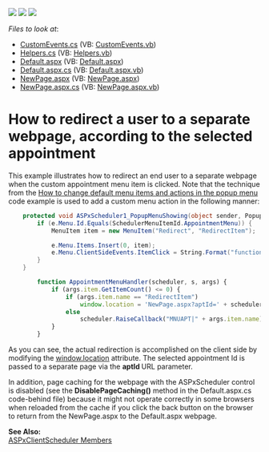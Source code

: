 <!-- default badges list -->
![](https://img.shields.io/endpoint?url=https://codecentral.devexpress.com/api/v1/VersionRange/128547638/11.1.12%2B)
[![](https://img.shields.io/badge/Open_in_DevExpress_Support_Center-FF7200?style=flat-square&logo=DevExpress&logoColor=white)](https://supportcenter.devexpress.com/ticket/details/E4133)
[![](https://img.shields.io/badge/📖_How_to_use_DevExpress_Examples-e9f6fc?style=flat-square)](https://docs.devexpress.com/GeneralInformation/403183)
<!-- default badges end -->
<!-- default file list -->
*Files to look at*:

* [CustomEvents.cs](./CS/WebSite/App_Code/CustomEvents.cs) (VB: [CustomEvents.vb](./VB/WebSite/App_Code/CustomEvents.vb))
* [Helpers.cs](./CS/WebSite/App_Code/Helpers.cs) (VB: [Helpers.vb](./VB/WebSite/App_Code/Helpers.vb))
* [Default.aspx](./CS/WebSite/Default.aspx) (VB: [Default.aspx](./VB/WebSite/Default.aspx))
* [Default.aspx.cs](./CS/WebSite/Default.aspx.cs) (VB: [Default.aspx.vb](./VB/WebSite/Default.aspx.vb))
* [NewPage.aspx](./CS/WebSite/NewPage.aspx) (VB: [NewPage.aspx](./VB/WebSite/NewPage.aspx))
* [NewPage.aspx.cs](./CS/WebSite/NewPage.aspx.cs) (VB: [NewPage.aspx.vb](./VB/WebSite/NewPage.aspx.vb))
<!-- default file list end -->
# How to redirect a user to a separate webpage, according to the selected appointment


<p>This example illustrates how to redirect an end user to a separate webpage when the custom appointment menu item is clicked. Note that the technique from the <a href="https://www.devexpress.com/Support/Center/p/E291">How to change default menu items and actions in the popup menu</a> code example is used to add a custom menu action in the following manner:<br />
</p>

```cs
    protected void ASPxScheduler1_PopupMenuShowing(object sender, PopupMenuShowingEventArgs e) {
        if (e.Menu.Id.Equals(SchedulerMenuItemId.AppointmentMenu)) {
            MenuItem item = new MenuItem("Redirect", "RedirectItem");

            e.Menu.Items.Insert(0, item);
            e.Menu.ClientSideEvents.ItemClick = String.Format("function(s, e) {{ AppointmentMenuHandler({0}, s, e); }}", ASPxScheduler1.ClientInstanceName);
        }
    }

```



```js
        function AppointmentMenuHandler(scheduler, s, args) {
            if (args.item.GetItemCount() <= 0) {
                if (args.item.name == "RedirectItem")
                    window.location = 'NewPage.aspx?aptId=' + scheduler.GetSelectedAppointmentIds()[0];
                else
                    scheduler.RaiseCallback("MNUAPT|" + args.item.name);
            }
        }

```

<p>As you can see, the actual redirection is accomplished on the client side by modifying the <a href="http://www.w3schools.com/jsref/obj_location.asp"><u>window.location</u></a> attribute. The selected appointment Id is passed to a separate page via the <strong>aptId </strong>URL parameter.</p><p>In addition, page caching for the webpage with the ASPxScheduler control is disabled (see the <strong>DisablePageCaching</strong><strong>()</strong> method in the Default.aspx.cs code-behind file) because it might not operate correctly in some browsers when reloaded from the cache if you click the back button on the browser to return from the NewPage.aspx to the Default.aspx webpage.</p><p><strong>See Also:</strong><br />
<a href="http://documentation.devexpress.com/#AspNet/DevExpressWebASPxSchedulerScriptsASPxClientSchedulerMembersTopicAll"><u>ASPxClientScheduler Members</u></a></p>

<br/>


